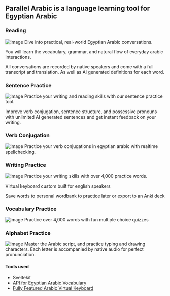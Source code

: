 ## Parallel Arabic is a language learning tool for Egyptian Arabic 

### Reading
![image](https://github.com/user-attachments/assets/9a18e4f4-50b3-4dd4-bbed-4f36376e7718)
Dive into practical, real-world Egyptian Arabic conversations. 

You will learn the vocabulary, grammar, and natural flow of everyday arabic interactions.

All conversations are recorded by native speakers and come with a full transcript and translation. As well as AI generated definitions for each word.

### Sentence Practice
![image](https://github.com/user-attachments/assets/f5aeb01f-f574-4d7b-9e16-c93ec61c0722)
Practice your writing and reading skills with our sentence practice tool.

Improve verb conjugation, sentence structure, and possessive pronouns with unlimited AI generated sentences and get instant feedback on your writing.

### Verb Conjugation
![image](https://github.com/user-attachments/assets/23683380-30c8-4620-ae1b-e22c30aaed0d)
Practice your verb conjugations in egyptian arabic with realtime spellchecking.

### Writing Practice
![image](https://github.com/user-attachments/assets/18057ef6-2618-43d2-9ecc-b1de8815d0f4)
Practice your writing skills with over 4,000 practice words.

Virtual keyboard custom built for english speakers

Save words to personal wordbank to practice later or export to an Anki deck

### Vocabulary Practice
![image](https://github.com/user-attachments/assets/179389a7-ac89-42a2-8f3e-8064e17f3c3b)
Practice over 4,000 words with fun multiple choice quizzes

### Alphabet Practice
![image](https://github.com/user-attachments/assets/e7788055-4ddd-48d0-9411-8133944b00b1)
Master the Arabic script, and practice typing and drawing characters. Each letter is accompanied by native audio for perfect pronunciation.

#### Tools used
- Sveltekit
- [API for Egyptian Arabic Vocabulary](https://egyptian-arabic-vocab-selmetwa.koyeb.app/)
- [Fully Featured Arabic Virtual Keyboard](https://selmetwa.github.io/arabic-virtual-keyboard-demo/)

